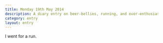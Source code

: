 ```yaml
---
title: Monday 19th May 2014
description: A diary entry on beer-bellies, running, and over-enthusiasm
category: entry
layout: entry
---
```


I went for a run.
